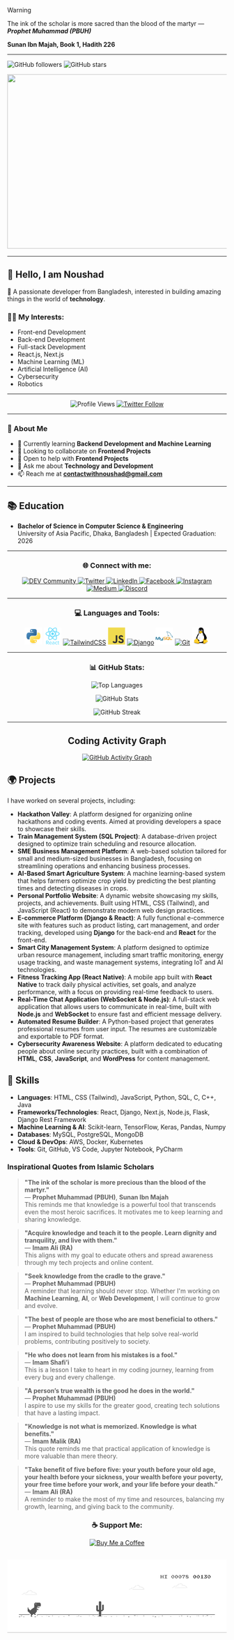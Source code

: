 > [!WARNING]
> The ink of the scholar is more sacred than the blood of the martyr
> ― ***Prophet Muhammad (PBUH)***
> 
> **Sunan Ibn Majah, Book 1, Hadith 226**
---

![GitHub followers](https://img.shields.io/github/followers/noushad999?style=social)
![GitHub stars](https://img.shields.io/github/stars/noushad999?style=social)

<div align="center">
  <img src="https://cdn.dribbble.com/users/1162077/screenshots/3848914/programmer.gif" width="600" height="400"/>
</div>

---
## 👋 Hello, I am Noushad

🚀 A passionate developer from Bangladesh, interested in building amazing things in the world of **technology**.

### 👨‍💻 My Interests:
- Front-end Development
- Back-end Development
- Full-stack Development
- React.js, Next.js
- Machine Learning (ML)
- Artificial Intelligence (AI)
- Cybersecurity
- Robotics


---

<p align="center">
  <img src="https://komarev.com/ghpvc/?username=noushad999&label=Profile%20views&color=0e75b6&style=flat" alt="Profile Views" />
  <a href="https://twitter.com/md_noushad__" target="_blank">
    <img src="https://img.shields.io/twitter/follow/md_noushad__?logo=twitter&style=for-the-badge" alt="Twitter Follow" />
  </a>
</p>

---

### 🌟 About Me  
- 🌱 Currently learning **Backend Development and Machine Learning**  
- 👯 Looking to collaborate on **Frontend Projects**  
- 🤝 Open to help with **Frontend Projects**  
- 💬 Ask me about **Technology and Development**  
- 📫 Reach me at **contactwithnoushad@gmail.com**  

---

## 📚 Education

- **Bachelor of Science in Computer Science & Engineering**  
  University of Asia Pacific, Dhaka, Bangladesh | Expected Graduation: 2026
---

<h3 align="center">🌐 Connect with me:</h3>
<p align="center">
  <a href="https://dev.to/its_noushad" target="_blank">
   <img class="site-logo__img" src="https://media2.dev.to/dynamic/image/quality=100/https://dev-to-uploads.s3.amazonaws.com/uploads/logos/resized_logo_UQww2soKuUsjaOGNB38o.png" alt="DEV Community" width="40" />
  </a>
  <a href="https://twitter.com/md_noushad__" target="_blank">
    <img src="https://img.icons8.com/ios-filled/50/1DA1F2/twitter.png" alt="Twitter" width="40" />
  </a>
  <a href="https://linkedin.com/in/md-noushad-jahan-ramim" target="_blank">
    <img src="https://img.icons8.com/ios-filled/50/0077B5/linkedin.png" alt="LinkedIn" width="40" />
  </a>
  <a href="https://fb.com/md.noushad" target="_blank">
    <img src="https://img.icons8.com/ios-filled/50/4267B2/facebook.png" alt="Facebook" width="40" />
  </a>
  <a href="https://instagram.com/thisisnoushad_" target="_blank">
    <img src="https://img.icons8.com/ios-filled/50/E4405F/instagram-new.png" alt="Instagram" width="40" />
  </a>
  <a href="https://medium.com/@noushadpfs" target="_blank">
    <img src="https://img.icons8.com/ios-filled/50/000000/medium-logo.png" alt="Medium" width="40" />
  </a>
  <a href="https://discord.gg/Fg8MxcvK" target="_blank">
    <img src="https://img.icons8.com/ios-filled/50/5865F2/discord-logo.png" alt="Discord" width="40" />
  </a>
</p>

---




<h3 align="center">💻 Languages and Tools:</h3>
<p align="center">
  <a href="https://www.python.org" target="_blank"><img src="https://raw.githubusercontent.com/devicons/devicon/master/icons/python/python-original.svg" alt="Python" width="40" height="40"/></a>
  <a href="https://reactjs.org/" target="_blank"><img src="https://raw.githubusercontent.com/devicons/devicon/master/icons/react/react-original-wordmark.svg" alt="React" width="40" height="40"/></a>
  <a href="https://tailwindcss.com/" target="_blank"><img src="https://www.vectorlogo.zone/logos/tailwindcss/tailwindcss-icon.svg" alt="TailwindCSS" width="40" height="40"/></a>
  <a href="https://developer.mozilla.org/en-US/docs/Web/JavaScript" target="_blank"><img src="https://raw.githubusercontent.com/devicons/devicon/master/icons/javascript/javascript-original.svg" alt="JavaScript" width="40" height="40"/></a>
  <a href="https://www.djangoproject.com/" target="_blank"><img src="https://cdn.worldvectorlogo.com/logos/django.svg" alt="Django" width="40" height="40"/></a>
  <a href="https://www.mysql.com/" target="_blank"><img src="https://raw.githubusercontent.com/devicons/devicon/master/icons/mysql/mysql-original-wordmark.svg" alt="MySQL" width="40" height="40"/></a>
  <a href="https://git-scm.com/" target="_blank"><img src="https://www.vectorlogo.zone/logos/git-scm/git-scm-icon.svg" alt="Git" width="40" height="40"/></a>
  <a href="https://www.linux.org/" target="_blank"><img src="https://raw.githubusercontent.com/devicons/devicon/master/icons/linux/linux-original.svg" alt="Linux" width="40" height="40"/></a>
</p>

---

<h3 align="center">📊 GitHub Stats:</h3>
<p align="center">
  <img src="https://github-readme-stats.vercel.app/api/top-langs?username=noushad999&show_icons=true&locale=en&layout=compact&theme=radical" alt="Top Languages" />
</p>
<p align="center">
  <img src="https://github-readme-stats.vercel.app/api?username=noushad999&show_icons=true&locale=en&theme=radical" alt="GitHub Stats" />
</p>
<p align="center">
  <img src="https://github-readme-streak-stats.herokuapp.com/?user=noushad999&theme=radical" alt="GitHub Streak" />
</p>

---

<h2 align="center">Coding Activity Graph</h2>
<p align="center">
  <a href="https://github.com/noushad999/github-readme-activity-graph">
    <img src="https://github-readme-activity-graph.vercel.app/graph?username=noushad999&theme=tokyo-night&hide_border=true&bg_color=0d1117&color=58a6ff&line=58a6ff&point=ffffff" alt="GitHub Activity Graph" />
  </a>
</p>



## 🌍 Projects

I have worked on several projects, including:

- **Hackathon Valley**: A platform designed for organizing online hackathons and coding events. Aimed at providing developers a space to showcase their skills.
- **Train Management System (SQL Project)**: A database-driven project designed to optimize train scheduling and resource allocation.
- **SME Business Management Platform**: A web-based solution tailored for small and medium-sized businesses in Bangladesh, focusing on streamlining operations and enhancing business processes.
- **AI-Based Smart Agriculture System**: A machine learning-based system that helps farmers optimize crop yield by predicting the best planting times and detecting diseases in crops.
- **Personal Portfolio Website**: A dynamic website showcasing my skills, projects, and achievements. Built using HTML, CSS (Tailwind), and JavaScript (React) to demonstrate modern web design practices.
- **E-commerce Platform (Django & React)**: A fully functional e-commerce site with features such as product listing, cart management, and order tracking, developed using **Django** for the back-end and **React** for the front-end.
- **Smart City Management System**: A platform designed to optimize urban resource management, including smart traffic monitoring, energy usage tracking, and waste management systems, integrating IoT and AI technologies.
- **Fitness Tracking App (React Native)**: A mobile app built with **React Native** to track daily physical activities, set goals, and analyze performance, with a focus on providing real-time feedback to users.
- **Real-Time Chat Application (WebSocket & Node.js)**: A full-stack web application that allows users to communicate in real-time, built with **Node.js** and **WebSocket** to ensure fast and efficient message delivery.
- **Automated Resume Builder**: A Python-based project that generates professional resumes from user input. The resumes are customizable and exportable to PDF format.
- **Cybersecurity Awareness Website**: A platform dedicated to educating people about online security practices, built with a combination of **HTML**, **CSS**, **JavaScript**, and **WordPress** for content management.

## 🚀 Skills

- **Languages**: HTML, CSS (Tailwind), JavaScript, Python, SQL, C, C++, Java
- **Frameworks/Technologies**: React, Django, Next.js, Node.js, Flask, Django Rest Framework
- **Machine Learning & AI**: Scikit-learn, TensorFlow, Keras, Pandas, Numpy
- **Databases**: MySQL, PostgreSQL, MongoDB
- **Cloud & DevOps**: AWS, Docker, Kubernetes
- **Tools**: Git, GitHub, VS Code, Jupyter Notebook, PyCharm


### **Inspirational Quotes from Islamic Scholars**

> **"The ink of the scholar is more precious than the blood of the martyr."**  
> — **Prophet Muhammad (PBUH)**, **Sunan Ibn Majah**  
> This reminds me that knowledge is a powerful tool that transcends even the most heroic sacrifices. It motivates me to keep learning and sharing knowledge.

> **"Acquire knowledge and teach it to the people. Learn dignity and tranquility, and live with them."**  
> — **Imam Ali (RA)**  
> This aligns with my goal to educate others and spread awareness through my tech projects and online content.

> **"Seek knowledge from the cradle to the grave."**  
> — **Prophet Muhammad (PBUH)**  
> A reminder that learning should never stop. Whether I'm working on **Machine Learning**, **AI**, or **Web Development**, I will continue to grow and evolve.

> **"The best of people are those who are most beneficial to others."**  
> — **Prophet Muhammad (PBUH)**  
> I am inspired to build technologies that help solve real-world problems, contributing positively to society.

> **"He who does not learn from his mistakes is a fool."**  
> — **Imam Shafi’i**  
> This is a lesson I take to heart in my coding journey, learning from every bug and every challenge.

> **"A person’s true wealth is the good he does in the world."**  
> — **Prophet Muhammad (PBUH)**  
> I aspire to use my skills for the greater good, creating tech solutions that have a lasting impact.

> **"Knowledge is not what is memorized. Knowledge is what benefits."**  
> — **Imam Malik (RA)**  
> This quote reminds me that practical application of knowledge is more valuable than mere theory.

> **"Take benefit of five before five: your youth before your old age, your health before your sickness, your wealth before your poverty, your free time before your work, and your life before your death."**  
> — **Imam Ali (RA)**  
> A reminder to make the most of my time and resources, balancing my growth, learning, and giving back to the community.


<h3 align="center">☕ Support Me:</h3>
<p align="center">
  <a href="https://buymeacoffee.com/noushad999" target="_blank">
    <img src="https://cdn.buymeacoffee.com/buttons/v2/default-yellow.png" height="50" width="210" alt="Buy Me a Coffee" />
  </a>
</p>


## 

![My Animated Bio](https://github.com/noushad999/noushad999/raw/main/dino.gif)

